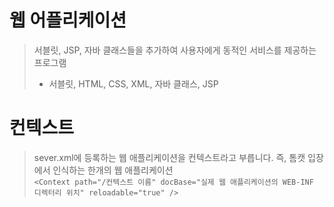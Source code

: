 # 웹 어플리케이션
> 서블릿, JSP, 자바 클래스들을 추가하여 사용자에게 동적인 서비스를 제공하는 프로그램
> * 서블릿, HTML, CSS, XML, 자바 클래스, JSP

# 컨텍스트
> sever.xml에 등록하는 웹 애플리케이션을 컨텍스트라고 부릅니다. 즉, 톰캣 입장에서 인식하는 한개의 웹 애플리케이션   
`
<Context path="/컨텍스트 이름"
           docBase="실제 웹 애플리케이션의 WEB-INF 디렉터리 위치"
           reloadable="true" />
`
